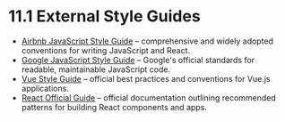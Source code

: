 # 11.1 External Style Guides

- [Airbnb JavaScript Style Guide](https://github.com/airbnb/javascript) – comprehensive and widely adopted conventions for writing JavaScript and React.
- [Google JavaScript Style Guide](https://google.github.io/styleguide/jsguide.html) – Google's official standards for readable, maintainable JavaScript code.
- [Vue Style Guide](https://vuejs.org/style-guide/) – official best practices and conventions for Vue.js applications.
- [React Official Guide](https://react.dev/learn) – official documentation outlining recommended patterns for building React components and apps.

